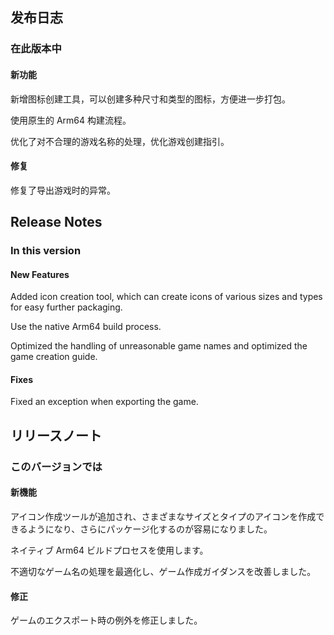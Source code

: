 ## 发布日志

### 在此版本中

#### 新功能

新增图标创建工具，可以创建多种尺寸和类型的图标，方便进一步打包。

使用原生的 Arm64 构建流程。

优化了对不合理的游戏名称的处理，优化游戏创建指引。

#### 修复

修复了导出游戏时的异常。

<!-- English Translation -->
## Release Notes

### In this version

#### New Features

Added icon creation tool, which can create icons of various sizes and types for easy further packaging.

Use the native Arm64 build process.

Optimized the handling of unreasonable game names and optimized the game creation guide.

#### Fixes

Fixed an exception when exporting the game.

<!-- Japanese Translation -->
## リリースノート

### このバージョンでは

#### 新機能

アイコン作成ツールが追加され、さまざまなサイズとタイプのアイコンを作成できるようになり、さらにパッケージ化するのが容易になりました。

ネイティブ Arm64 ビルドプロセスを使用します。

不適切なゲーム名の処理を最適化し、ゲーム作成ガイダンスを改善しました。

#### 修正

ゲームのエクスポート時の例外を修正しました。

[//]: # (<!-- French Translation -->)

[//]: # (## Notes de version)

[//]: # ()
[//]: # (### Dans cette version)

[//]: # ()
[//]: # (#### Nouveaux Fonctionnalités)

[//]: # ()
[//]: # (Utilisation d'un nouveau sélecteur de fichiers)

[//]: # ()
[//]: # (Ajout de la prise en charge de la personnalisation de l'interface utilisateur de la branche de sélection du moteur)

[//]: # ()
[//]: # (#### Corrections)

[//]: # ()
[//]: # (Style de l'éditeur optimisé)

[//]: # ()
[//]: # (Correction d'un problème où l'ouverture d'un fichier sans suffixe renvoyait une erreur)

[//]: # ()
[//]: # (Correction d'un certain nombre d'erreurs dans le moteur)

